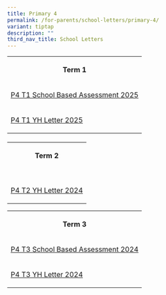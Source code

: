 ```yaml
---
title: Primary 4
permalink: /for-parents/school-letters/primary-4/
variant: tiptap
description: ""
third_nav_title: School Letters
---
```

<table style="minWidth: 25px">
<colgroup>
<col>
</colgroup>
<tbody>
<tr>
<th rowspan="1" colspan="1">
<p>Term 1</p>
</th>
</tr>
<tr>
<td rowspan="1" colspan="1">
<p><a href="/files/2025 Assessment Letters/MPS_2025_T1_047_P4_Assessment_2025__Term_1_.pdf" rel="noopener nofollow" target="_blank">P4 T1 School Based Assessment 2025</a>
</p>
</td>
</tr>
<tr>
<td rowspan="1" colspan="1">
<p><a href="/files/2025 YH Letters/MPS_2025_T1___02d___P4_YH_Letter_and_COE__Final_.pdf" rel="noopener nofollow" target="_blank">P4 T1 YH Letter 2025</a>
</p>
</td>
</tr>
</tbody>
</table>
<h4></h4>
<table style="minWidth: 75px">
<colgroup>
<col>
<col>
<col>
</colgroup>
<tbody>
<tr>
<th rowspan="1" colspan="3">
<p>Term 2</p>
</th>
</tr>
<tr>
<td rowspan="1" colspan="3">
<p></p>
</td>
</tr>
<tr>
<td rowspan="1" colspan="3">
<p><a href="/files/YH Letters/MPS_2024_T2___119d___P4_YH_Letter___COE.pdf" rel="noopener noreferrer nofollow" target="_blank">P4 T2 YH Letter 2024</a>
</p>
</td>
</tr>
</tbody>
</table>
<p></p>
<table style="minWidth: 25px">
<colgroup>
<col>
</colgroup>
<tbody>
<tr>
<th rowspan="1" colspan="1">
<p>Term 3</p>
</th>
</tr>
<tr>
<td rowspan="1" colspan="1">
<p><a href="/files/2024 Assessment/MPS2024T3_296___P4_Assessment_2024__Term_3_.pdf" rel="noopener noreferrer nofollow" target="_blank">P4 T3 School Based Assessment 2024</a>
</p>
</td>
</tr>
<tr>
<td rowspan="1" colspan="1">
<p><a href="/files/YH Letters/MPS_2024_T3___244d__P4_YH_Letter_and_COE.pdf" rel="noopener noreferrer nofollow" target="_blank">P4 T3 YH Letter 2024</a>
</p>
</td>
</tr>
</tbody>
</table>
<p></p>